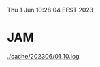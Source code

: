 Thu  1 Jun 10:28:04 EEST 2023
# JAM
<a href='./cache/202306/01_10.log'>./cache/202306/01_10.log</a>
